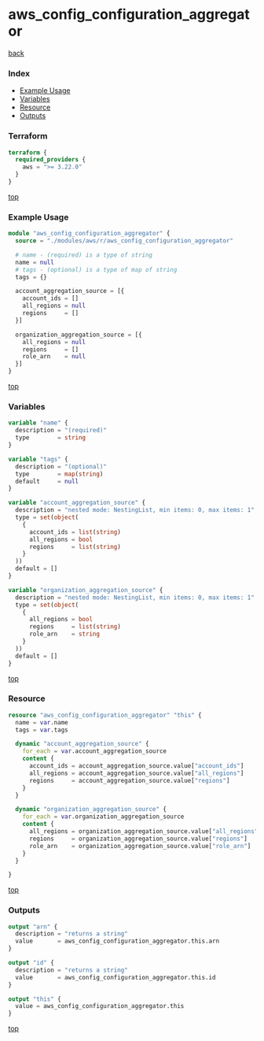 # aws_config_configuration_aggregator

[back](../aws.md)

### Index

- [Example Usage](#example-usage)
- [Variables](#variables)
- [Resource](#resource)
- [Outputs](#outputs)

### Terraform

```terraform
terraform {
  required_providers {
    aws = ">= 3.22.0"
  }
}
```

[top](#index)

### Example Usage

```terraform
module "aws_config_configuration_aggregator" {
  source = "./modules/aws/r/aws_config_configuration_aggregator"

  # name - (required) is a type of string
  name = null
  # tags - (optional) is a type of map of string
  tags = {}

  account_aggregation_source = [{
    account_ids = []
    all_regions = null
    regions     = []
  }]

  organization_aggregation_source = [{
    all_regions = null
    regions     = []
    role_arn    = null
  }]
}
```

[top](#index)

### Variables

```terraform
variable "name" {
  description = "(required)"
  type        = string
}

variable "tags" {
  description = "(optional)"
  type        = map(string)
  default     = null
}

variable "account_aggregation_source" {
  description = "nested mode: NestingList, min items: 0, max items: 1"
  type = set(object(
    {
      account_ids = list(string)
      all_regions = bool
      regions     = list(string)
    }
  ))
  default = []
}

variable "organization_aggregation_source" {
  description = "nested mode: NestingList, min items: 0, max items: 1"
  type = set(object(
    {
      all_regions = bool
      regions     = list(string)
      role_arn    = string
    }
  ))
  default = []
}
```

[top](#index)

### Resource

```terraform
resource "aws_config_configuration_aggregator" "this" {
  name = var.name
  tags = var.tags

  dynamic "account_aggregation_source" {
    for_each = var.account_aggregation_source
    content {
      account_ids = account_aggregation_source.value["account_ids"]
      all_regions = account_aggregation_source.value["all_regions"]
      regions     = account_aggregation_source.value["regions"]
    }
  }

  dynamic "organization_aggregation_source" {
    for_each = var.organization_aggregation_source
    content {
      all_regions = organization_aggregation_source.value["all_regions"]
      regions     = organization_aggregation_source.value["regions"]
      role_arn    = organization_aggregation_source.value["role_arn"]
    }
  }

}
```

[top](#index)

### Outputs

```terraform
output "arn" {
  description = "returns a string"
  value       = aws_config_configuration_aggregator.this.arn
}

output "id" {
  description = "returns a string"
  value       = aws_config_configuration_aggregator.this.id
}

output "this" {
  value = aws_config_configuration_aggregator.this
}
```

[top](#index)